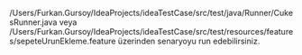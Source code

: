 /Users/Furkan.Gursoy/IdeaProjects/ideaTestCase/src/test/java/Runner/CukesRunner.java veya /Users/Furkan.Gursoy/IdeaProjects/ideaTestCase/src/test/resources/features/sepeteUrunEkleme.feature üzerinden senaryoyu run edebilirsiniz.
